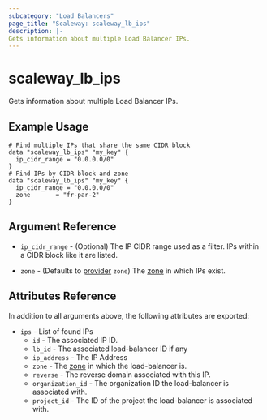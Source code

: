 ```yaml
---
subcategory: "Load Balancers"
page_title: "Scaleway: scaleway_lb_ips"
description: |-
Gets information about multiple Load Balancer IPs.
---
```


# scaleway_lb_ips

Gets information about multiple Load Balancer IPs.

## Example Usage

```hcl
# Find multiple IPs that share the same CIDR block
data "scaleway_lb_ips" "my_key" {
  ip_cidr_range = "0.0.0.0/0"
}
# Find IPs by CIDR block and zone
data "scaleway_lb_ips" "my_key" {
  ip_cidr_range = "0.0.0.0/0"
  zone       = "fr-par-2"
}
```

## Argument Reference

- `ip_cidr_range` - (Optional) The IP CIDR range used as a filter. IPs within a CIDR block like it are listed.

- `zone` - (Defaults to [provider](../index.md#zone) `zone`) The [zone](../guides/regions_and_zones.md#zones) in which IPs exist.

## Attributes Reference

In addition to all arguments above, the following attributes are exported:

- `ips` - List of found IPs
    - `id` - The associated IP ID.
    - `lb_id` - The associated load-balancer ID if any
    - `ip_address` - The IP Address
    - `zone` - The [zone](../guides/regions_and_zones.md#zones) in which the load-balancer is.
    - `reverse` - The reverse domain associated with this IP.
    - `organization_id` - The organization ID the load-balancer is associated with.
    - `project_id` - The ID of the project the load-balancer is associated with.